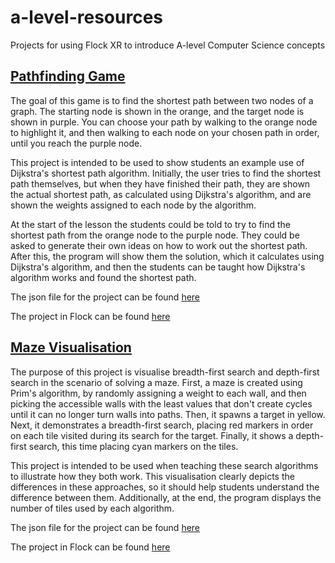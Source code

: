 # a-level-resources
Projects for using Flock XR to introduce A-level Computer Science concepts

## [Pathfinding Game](https://flipcomputing.github.io/a-level-resources/pathfinding.html)

The goal of this game is to find the shortest path between two nodes of a graph. The starting node is shown in the orange, and the target node is shown in purple. You can choose your path by walking to the orange node to highlight it, and then walking to each node on your chosen path in order, until you reach the purple node.

This project is intended to be used to show students an example use of Dijkstra's shortest path algorithm. Initially, the user tries to find the shortest path themselves, but when they have finished their path, they are shown the actual shortest path, as calculated using Dijkstra's algorithm, and are shown the weights assigned to each node by the algorithm.

At the start of the lesson the students could be told to try to find the shortest path from the orange node to the purple node. They could be asked to generate their own ideas on how to work out the shortest path. After this, the program will show them the solution, which it calculates using Dijkstra's algorithm, and then the students can be taught how Dijkstra's algorithm works and found the shortest path.

The json file for the project can be found [here](https://github.com/flipcomputing/a-level-resources/blob/main/pathfinding.json)

The project in Flock can be found [here](https://flipcomputing.github.io/flockupdate/?project=https://raw.githubusercontent.com/flipcomputing/a-level-resources/refs/heads/main/pathfinding.json)

## [Maze Visualisation](https://flipcomputing.github.io/a-level-resources/maze.html)

The purpose of this project is visualise breadth-first search and depth-first search in the scenario of solving a maze. First, a maze is created using Prim's algorithm, by randomly assigning a weight to each wall, and then picking the accessible walls with the least values that don't create cycles until it can no longer turn walls into paths. Then, it spawns a target in yellow. Next, it demonstrates a breadth-first search, placing red markers in order on each tile visited during its search for the target. Finally, it shows a depth-first search, this time placing cyan markers on the tiles.

This project is intended to be used when teaching these search algorithms to illustrate how they both work. This visualisation clearly depicts the differences in these approaches, so it should help students understand the difference between them. Additionally, at the end, the program displays the number of tiles used by each algorithm.

The json file for the project can be found [here](https://github.com/flipcomputing/a-level-resources/blob/main/maze.json)

The project in Flock can be found [here](https://flipcomputing.github.io/flockupdate/?project=https://raw.githubusercontent.com/flipcomputing/a-level-resources/refs/heads/main/maze.json)